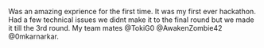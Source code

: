 Was an amazing exprience for the first time. It was my first ever hackathon. Had a few technical issues we didnt make it to the final round but we made it till the 3rd round. My team mates @TokiG0 @AwakenZombie42 @0mkarnarkar.
